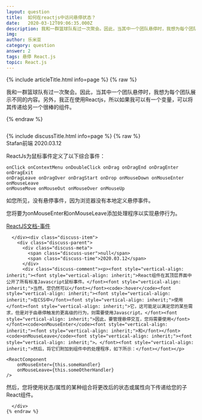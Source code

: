 ```yaml
---
layout: question
title:  如何在reactjs中访问悬停状态？
date:   2020-03-12T09:06:35.000Z
description: 我和一群篮球队有过一次聚会。因此，当其中一个团队悬停时，我想为每个团队展示不同的内容。另外，我正在使用Reactjs，所以如果我可以有一个变量，可以将其传...
img: 
author: 乐米亚
category: question
answer: 2
tags: 悬停 React.js
topic: React.js
---
```

<div class="article-root">
  <div class="article">
    {% include articleTitle.html info=page %}
    {% raw %}
    <div class="article-content"><p><font style="vertical-align: inherit;"><font style="vertical-align: inherit;">我和一群篮球队有过一次聚会。</font><font style="vertical-align: inherit;">因此，当其中一个团队悬停时，我想为每个团队展示不同的内容。</font><font style="vertical-align: inherit;">另外，我正在使用Reactjs，所以如果我可以有一个变量，可以将其传递给另一个很棒的组件。</font></font></p></div>
    {% endraw %}
  </div>
  <p style="height: 0;width:0;overflow: hidden;"> 第1179篇《如何在reactjs中访问悬停状态？》来自Winter(https://github.com/aiyld/aiyld.github.io)的站点</p>
  <div class="discuss-wrapper">
    {% include discussTitle.html info=page %}
    {% raw %}
    <div class="discuss-item">
        <div class="discuss-parent">
          <div class="discuss-meta">
            <span class="discuss-user">Stafan前端</span>
            <span class="discuss-time">2020.03.12</span>
          </div>
          <div class="discuss-comment"><p><font style="vertical-align: inherit;"><font style="vertical-align: inherit;">ReactJs为鼠标事件定义了以下综合事件： </font></font></p>

<pre><code>onClick onContextMenu onDoubleClick onDrag onDragEnd onDragEnter onDragExit<font></font>
onDragLeave onDragOver onDragStart onDrop onMouseDown onMouseEnter onMouseLeave<font></font>
onMouseMove onMouseOut onMouseOver onMouseUp<font></font>
</code></pre>

<p><font style="vertical-align: inherit;"><font style="vertical-align: inherit;">如您所见，没有悬停事件，因为浏览器没有本地定义悬停事件。 </font></font></p>

<p><font style="vertical-align: inherit;"><font style="vertical-align: inherit;">您将要为onMouseEnter和onMouseLeave添加处理程序以实现悬停行为。</font></font></p>

<p><a href="https://facebook.github.io/react/docs/events.html" rel="noreferrer"><font style="vertical-align: inherit;"><font style="vertical-align: inherit;">ReactJS文档-事件</font></font></a></p></div>
        </div>
        
      </div><div class="discuss-item">
        <div class="discuss-parent">
          <div class="discuss-meta">
            <span class="discuss-user">null</span>
            <span class="discuss-time">2020.03.12</span>
          </div>
          <div class="discuss-comment"><p><font style="vertical-align: inherit;"><font style="vertical-align: inherit;">React组件在其顶层界面中公开了所有标准Javascript鼠标事件。</font><font style="vertical-align: inherit;">当然，您仍然可以</font></font><code>:hover</code><font style="vertical-align: inherit;"><font style="vertical-align: inherit;">在CSS中</font><font style="vertical-align: inherit;">使用</font><font style="vertical-align: inherit;">它，这可能足以满足您的某些需求，但是对于由悬停触发的更高级的行为，则需要使用Javascript。</font><font style="vertical-align: inherit;">因此，要管理悬停交互，您将需要使用</font></font><code>onMouseEnter</code><font style="vertical-align: inherit;"><font style="vertical-align: inherit;">和</font></font><code>onMouseLeave</code><font style="vertical-align: inherit;"><font style="vertical-align: inherit;">。</font><font style="vertical-align: inherit;">然后，将它们附加到组件中的处理程序，如下所示：</font></font></p>

<pre><code>&lt;ReactComponent<font></font>
    onMouseEnter={this.someHandler}<font></font>
    onMouseLeave={this.someOtherHandler}<font></font>
/&gt;<font></font>
</code></pre>

<p><font style="vertical-align: inherit;"><font style="vertical-align: inherit;">然后，您将使用状态/属性的某种组合将更改后的状态或属性向下传递给您的子React组件。</font></font></p></div>
        </div>
        
      </div>
    {% endraw %}
  </div>
<div>

